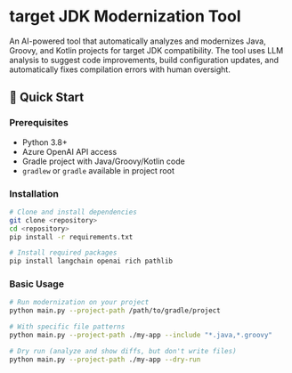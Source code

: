 # target JDK Modernization Tool

An AI-powered tool that automatically analyzes and modernizes Java, Groovy, and Kotlin projects for target JDK compatibility. The tool uses LLM analysis to suggest code improvements, build configuration updates, and automatically fixes compilation errors with human oversight.

## 🚀 Quick Start

### Prerequisites
- Python 3.8+
- Azure OpenAI API access
- Gradle project with Java/Groovy/Kotlin code
- `gradlew` or `gradle` available in project root

### Installation
```bash
# Clone and install dependencies
git clone <repository>
cd <repository>
pip install -r requirements.txt

# Install required packages
pip install langchain openai rich pathlib
```

### Basic Usage
```bash
# Run modernization on your project
python main.py --project-path /path/to/gradle/project

# With specific file patterns
python main.py --project-path ./my-app --include "*.java,*.groovy"

# Dry run (analyze and show diffs, but don't write files)
python main.py --project-path ./my-app --dry-run
```
